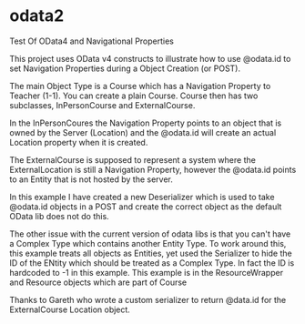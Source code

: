 # odata2
Test Of OData4 and Navigational Properties

This project uses OData v4 constructs to illustrate how to use @odata.id to set Navigation Properties during a Object Creation (or POST).

The main Object Type is a Course which has a Navigation Property to Teacher (1-1).  You can create a plain Course.
Course then has two subclasses, InPersonCourse and ExternalCourse.

In the InPersonCoures the Navigation Property points to an object that is owned by the Server (Location) and the @odata.id will create an 
actual Location property when it is created.

The ExternalCourse is supposed to represent a system where the ExternalLocation is still a Navigation Property, however the @odata.id 
points to an Entity that is not hosted by the server.

In this example I have created a new Deserializer which is used to take @odata.id objects in a POST and create the correct object as the 
default OData lib does not do this.

The other issue with the current version of odata libs is that you can't have a Complex Type which contains another Entity Type.  To work around this, this example treats all objects as Entities, yet used the Serializer to hide the ID of the ENtity which should be treated as a Complex Type.  In fact the ID is hardcoded to -1 in this example.  This example is in the ResourceWrapper and Resource objects which are part of Course

Thanks to Gareth who wrote a custom serializer to return @data.id for the ExternalCourse Location object. 
